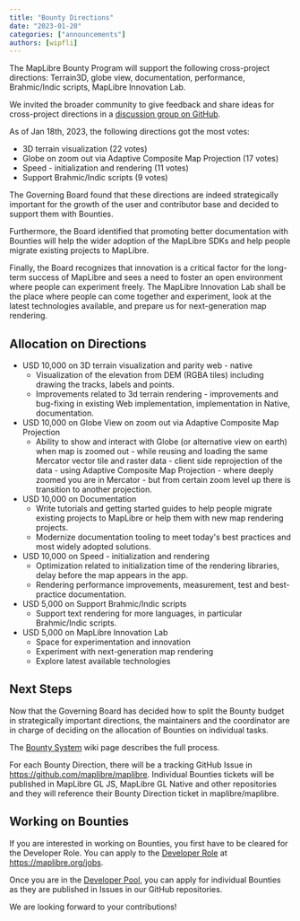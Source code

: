 ```yaml
---
title: "Bounty Directions"
date: "2023-01-20"
categories: ["announcements"]
authors: [wipfli]
---
```


The MapLibre Bounty Program will support the following cross-project directions: Terrain3D, globe view, documentation, performance, Brahmic/Indic scripts, MapLibre Innovation Lab.

We invited the broader community to give feedback and share ideas for cross-project directions in a [discussion group on GitHub](https://github.com/maplibre/maplibre/discussions/categories/bounties-cross-project-directions?discussions_q=category%3A%22Bounties+-+cross-project+directions%22+sort%3Atop). 

As of Jan 18th, 2023, the following directions got the most votes:

* 3D terrain visualization (22 votes)
* Globe on zoom out via Adaptive Composite Map Projection (17 votes)
* Speed - initialization and rendering (11 votes)
* Support Brahmic/Indic scripts (9 votes)

The Governing Board found that these directions are indeed strategically important for the growth of the user and contributor base and decided to support them with Bounties.

Furthermore, the Board identified that promoting better documentation with Bounties will help the wider adoption of the MapLibre SDKs and help people migrate existing projects to MapLibre.

Finally, the Board recognizes that innovation is a critical factor for the long-term success of MapLibre and sees a need to foster an open environment where people can experiment freely. The MapLibre Innovation Lab shall be the place where people can come together and experiment, look at the latest technologies available, and prepare us for next-generation map rendering.


## Allocation on Directions


* USD 10,000 on 3D terrain visualization and parity web - native
    * Visualization of the elevation from DEM (RGBA tiles) including drawing the tracks, labels and points.
    * Improvements related to 3d terrain rendering - improvements and bug-fixing in existing Web implementation, implementation in Native, documentation.
* USD 10,000 on Globe View on zoom out via Adaptive Composite Map Projection
    * Ability to show and interact with Globe (or alternative view on earth) when map is zoomed out - while reusing and loading the same Mercator vector tile and raster data - client side reprojection of the data - using Adaptive Composite Map Projection - where deeply zoomed you are in Mercator - but from certain zoom level up there is transition to another projection.
* USD 10,000 on Documentation
    * Write tutorials and getting started guides to help people migrate existing projects to MapLibre or help them with new map rendering projects.
    * Modernize documentation tooling to meet today's best practices and most widely adopted solutions.
* USD 10,000 on Speed - initialization and rendering
    * Optimization related to initialization time of the rendering libraries, delay before the map appears in the app.
    * Rendering performance improvements, measurement, test and best-practice documentation.
* USD 5,000 on Support Brahmic/Indic scripts
    * Support text rendering for more languages, in particular Brahmic/Indic scripts.
* USD 5,000 on MapLibre Innovation Lab
    * Space for experimentation and innovation
    * Experiment with next-generation map rendering
    * Explore latest available technologies


## Next Steps

Now that the Governing Board has decided how to split the Bounty budget in strategically important directions, the maintainers and the coordinator are in charge of deciding on the allocation of Bounties on individual tasks.

The [Bounty System](https://github.com/maplibre/maplibre/wiki/Bounty-System) wiki page describes the full process.

For each Bounty Direction, there will be a tracking GitHub Issue in https://github.com/maplibre/maplibre. Individual Bounties tickets will be published in MapLibre GL JS, MapLibre GL Native and other repositories and they will reference their Bounty Direction ticket in maplibre/maplibre.


## Working on Bounties

If you are interested in working on Bounties, you first have to be cleared for the Developer Role. You can apply to the [Developer Role](https://github.com/maplibre/maplibre/wiki/Developer-Role) at https://maplibre.org/jobs. 

Once you are in the [Developer Pool](https://github.com/maplibre/maplibre/wiki/Developer-Role#current-role-holders-developer-pool), you can apply for individual Bounties as they are published in Issues in our GitHub repositories.

We are looking forward to your contributions!
